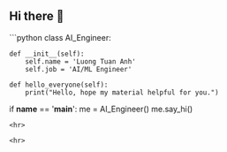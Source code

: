 <h2 align="left"> Hi there 👋</h2>
```python
class AI_Engineer:

    def __init__(self):
        self.name = 'Luong Tuan Anh'
        self.job = 'AI/ML Engineer'

    def hello_everyone(self):
        print("Hello, hope my material helpful for you.")
    

if __name__ == '__main__':
    me = AI_Engineer()
    me.say_hi()
```
<hr>

<hr>
